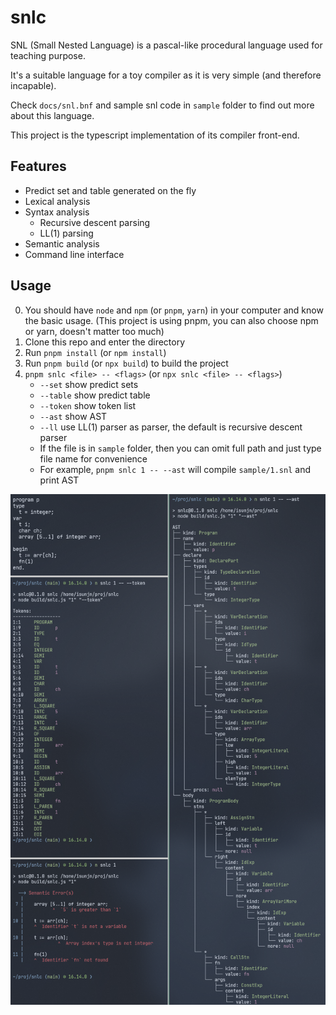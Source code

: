# snlc

SNL (Small Nested Language) is a pascal-like procedural language used for teaching purpose.

It's a suitable language for a toy compiler as it is very simple (and therefore incapable).

Check `docs/snl.bnf` and sample snl code in `sample` folder to find out more about this language.

This project is the typescript implementation of its compiler front-end.

## Features

- Predict set and table generated on the fly
- Lexical analysis
- Syntax analysis
    - Recursive descent parsing
    - LL(1) parsing
- Semantic analysis
- Command line interface

## Usage

0. You should have `node` and `npm` (or `pnpm`, `yarn`) in your computer and know the basic usage. (This project is using pnpm, you can also choose npm or yarn, doesn't matter too much)
1. Clone this repo and enter the directory
2. Run `pnpm install` (or `npm install`)
3. Run `pnpm build` (or `npx build`) to build the project
4. `pnpm snlc <file> -- <flags>` (or `npx snlc <file> -- <flags>`)
    - `--set` show predict sets
    - `--table` show predict table
    - `--token` show token list
    - `--ast` show AST
    - `--ll` use LL(1) parser as parser, the default is recursive descent parser
    - If the file is in `sample` folder, then you can omit full path and just type file name for convenience
    - For example, `pnpm snlc 1 -- --ast` will compile `sample/1.snl` and print AST


![example output](docs/example.png)
